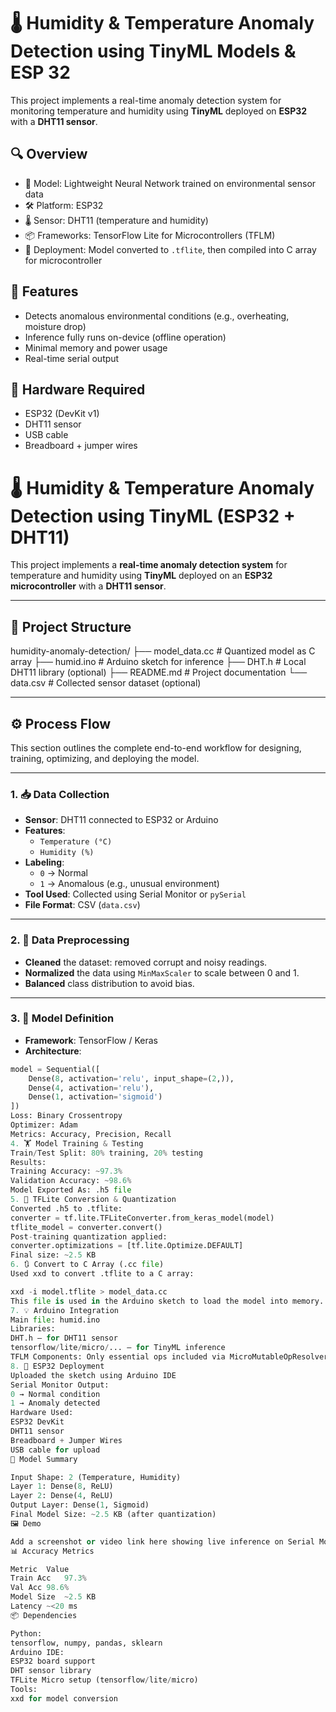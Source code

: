# 🌡️ Humidity & Temperature Anomaly Detection using TinyML Models & ESP 32

This project implements a real-time anomaly detection system for monitoring temperature and humidity using **TinyML** deployed on **ESP32** with a **DHT11 sensor**.

## 🔍 Overview

- 🧠 Model: Lightweight Neural Network trained on environmental sensor data
- 🛠️ Platform: ESP32
- 🌡️ Sensor: DHT11 (temperature and humidity)
- 📦 Frameworks: TensorFlow Lite for Microcontrollers (TFLM)
- 🚀 Deployment: Model converted to `.tflite`, then compiled into C array for microcontroller

## 🧪 Features

- Detects anomalous environmental conditions (e.g., overheating, moisture drop)
- Inference fully runs on-device (offline operation)
- Minimal memory and power usage
- Real-time serial output

## 🔧 Hardware Required

- ESP32 (DevKit v1)
- DHT11 sensor
- USB cable
- Breadboard + jumper wires

# 🌡️ Humidity & Temperature Anomaly Detection using TinyML (ESP32 + DHT11)

This project implements a **real-time anomaly detection system** for temperature and humidity using **TinyML** deployed on an **ESP32 microcontroller** with a **DHT11 sensor**.

---

## 📁 Project Structure

humidity-anomaly-detection/
├── model_data.cc # Quantized model as C array
├── humid.ino # Arduino sketch for inference
├── DHT.h # Local DHT11 library (optional)
├── README.md # Project documentation
└── data.csv # Collected sensor dataset (optional)


---

## ⚙️ Process Flow

This section outlines the complete end-to-end workflow for designing, training, optimizing, and deploying the model.

---

### 1. 📥 Data Collection

- **Sensor**: DHT11 connected to ESP32 or Arduino
- **Features**:
  - `Temperature (°C)`
  - `Humidity (%)`
- **Labeling**:
  - `0` → Normal
  - `1` → Anomalous (e.g., unusual environment)
- **Tool Used**: Collected using Serial Monitor or `pySerial`
- **File Format**: CSV (`data.csv`)

---

### 2. 🧹 Data Preprocessing

- **Cleaned** the dataset: removed corrupt and noisy readings.
- **Normalized** the data using `MinMaxScaler` to scale between 0 and 1.
- **Balanced** class distribution to avoid bias.

---

### 3. 🧠 Model Definition

- **Framework**: TensorFlow / Keras
- **Architecture**:

```python
model = Sequential([
    Dense(8, activation='relu', input_shape=(2,)),
    Dense(4, activation='relu'),
    Dense(1, activation='sigmoid')
])
Loss: Binary Crossentropy
Optimizer: Adam
Metrics: Accuracy, Precision, Recall
4. 🏋️ Model Training & Testing
Train/Test Split: 80% training, 20% testing
Results:
Training Accuracy: ~97.3%
Validation Accuracy: ~98.6%
Model Exported As: .h5 file
5. 🔁 TFLite Conversion & Quantization
Converted .h5 to .tflite:
converter = tf.lite.TFLiteConverter.from_keras_model(model)
tflite_model = converter.convert()
Post-training quantization applied:
converter.optimizations = [tf.lite.Optimize.DEFAULT]
Final size: ~2.5 KB
6. 🔃 Convert to C Array (.cc file)
Used xxd to convert .tflite to a C array:

xxd -i model.tflite > model_data.cc
This file is used in the Arduino sketch to load the model into memory.
7. 💡 Arduino Integration
Main file: humid.ino
Libraries:
DHT.h – for DHT11 sensor
tensorflow/lite/micro/... – for TinyML inference
TFLM Components: Only essential ops included via MicroMutableOpResolver
8. 🚀 ESP32 Deployment
Uploaded the sketch using Arduino IDE
Serial Monitor Output:
0 → Normal condition
1 → Anomaly detected
Hardware Used:
ESP32 DevKit
DHT11 sensor
Breadboard + Jumper Wires
USB cable for upload
🔬 Model Summary

Input Shape: 2 (Temperature, Humidity)
Layer 1: Dense(8, ReLU)
Layer 2: Dense(4, ReLU)
Output Layer: Dense(1, Sigmoid)
Final Model Size: ~2.5 KB (after quantization)
🖼️ Demo

Add a screenshot or video link here showing live inference on Serial Monitor.
📊 Accuracy Metrics

Metric	Value
Train Acc	97.3%
Val Acc	98.6%
Model Size	~2.5 KB
Latency	~<20 ms
📦 Dependencies

Python:
tensorflow, numpy, pandas, sklearn
Arduino IDE:
ESP32 board support
DHT sensor library
TFLite Micro setup (tensorflow/lite/micro)
Tools:
xxd for model conversion
